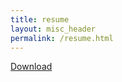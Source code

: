 ```yaml
---
title: resume
layout: misc_header
permalink: /resume.html
---
```

[Download](/assets/resume.pdf)

<object style="width: 85vw; height: 85vh;" data="/assets/resume.pdf"></object>
